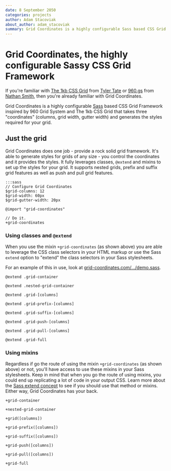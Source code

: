 ```yaml
---
date: 8 September 2050
categories: projects
author: Adam Stacoviak
about_author: adam_stacoviak
summary: Grid Coordinates is a highly configurable Sass based CSS Grid Framework inspired by 960 Grid System and 1kb CSS Grid that takes three "coordinates" (columns, grid width, gutter width) and generates the styles required for your grid.
---
```


# Grid Coordinates, the highly configurable Sassy CSS Grid Framework

If you're familiar with [The 1kb CSS Grid](http://1kbgrid.com/) from [Tyler Tate](http://www.tylertate.com/) or [960.gs](http://960.gs/) from [Nathan Smith](http://sonspring.com/), then you're already familiar with Grid Coordinates.

Grid Coordinates is a highly configurable [Sass](http://sass-lang.com/) based CSS Grid Framework inspired by 960 Grid System and The 1kb CSS Grid that takes three "coordinates" (columns, grid width, gutter width) and generates the styles required for your grid.

## Just the grid

Grid Coordinates does one job - provide a rock solid grid framework. It's able to generate styles for grids of any size - you control the coordinates and it provides the styles. It fully leverages classes, `@extend` and mixins to set up the styles for your grid. It supports nested grids, prefix and suffix grid features as well as push and pull grid features.

    :::sass
    // Configure Grid Coordinates
    $grid-columns: 12
    $grid-width: 60px
    $grid-gutter-width: 20px

    @import "grid-coordinates"

    // Do it.
    +grid-coordinates

### Using classes and `@extend`

When you use the mixin `+grid-coordinates` (as shown above) you are able to leverage the CSS class selectors in your HTML markup or use the Sass `extend` option to "extend" the class selectors in your Sass stylesheets.

For an example of this in use, look at [grid-coordinates.com/.../demo.sass](https://github.com/adamstac/grid-coordinates.com/blob/master/themes/grid-coordinates/sass/demo.sass).

`@extend .grid-container`

`@extend .nested-grid-container`

`@extend .grid-[columns]`

`@extend .grid-prefix-[columns]`

`@extend .grid-suffix-[columns]`

`@extend .grid-push-[columns]`

`@extend .grid-pull-[columns]`

`@extend .grid-full`

### Using mixins

Regardless if go the route of using the mixin `+grid-coordinates` (as shown above) or not, you'll have access to use these mixins in your Sass stylesheets. Keep in mind that when you go the route of using mixins, you could end up replicating a lot of code in your output CSS. Learn more about the [Sass extend concept](http://sass-lang.com/docs/yardoc/file.SASS_REFERENCE.html#extend) to see if you should use that method or mixins. Either way, Grid Coordinates has your back.

`+grid-container`

`+nested-grid-container`

`+grid([columns])`

`+grid-prefix([columns])`

`+grid-suffix([columns])`

`+grid-push([columns])`

`+grid-pull([columns])`

`+grid-full`
